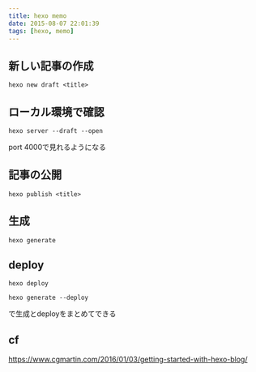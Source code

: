 ```yaml
---
title: hexo memo
date: 2015-08-07 22:01:39
tags: [hexo, memo]
---
```


## 新しい記事の作成
```
hexo new draft <title>
```

## ローカル環境で確認
```
hexo server --draft --open
```
port 4000で見れるようになる

## 記事の公開
```
hexo publish <title>
```

## 生成
```
hexo generate
```

## deploy
```
hexo deploy
```

```
hexo generate --deploy
```

で生成とdeployをまとめてできる

## cf
https://www.cgmartin.com/2016/01/03/getting-started-with-hexo-blog/
